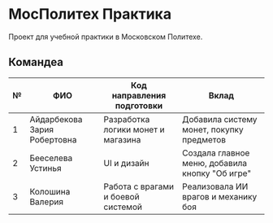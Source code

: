 # МосПолитех Практика
Проект для учебной практики в Московском Политехе.

## Командеа

| № | ФИО              | Код направления подготовки                            | Вклад                                               |
|---|-----------------------------|---------------------------------------------|-----------------------------------------------------|
| 1  | Айдарбекова Зария Робертовна            | Разработка логики монет и магазина          | Добавила систему монет, покупку предметов           |
| 2 | Бееселева Устинья           | UI и дизайн                                 | Создала главное меню, добавила кнопку "Об игре"     |
| 3 | Колошина Валерия             | Работа с врагами и боевой системой          | Реализовала ИИ врагов и механику боя                |

